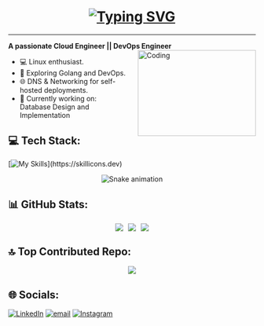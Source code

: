<h1 align="center">
  <a href="https://git.io/typing-svg">
    <img src="https://readme-typing-svg.demolab.com/?
font=Fira+Code&size=28&pause=1000&center=true&vCenter=true&width=435&lines=👋+Hi+all;C+I+am+Dheeraj+Jain" alt="Typing SVG" />
  </a>
</h1>

---

**A passionate Cloud Engineer || DevOps Engineer**
<img align="right" alt="Coding" width="240" src="https://shorturl.bz/wlx" style="height: 175px; object-fit: cover; margin-left: 20px;" />

- 💻 Linux enthusiast.
- 🔭 Exploring Golang and DevOps.
- 🌐 DNS & Networking for self-hosted deployments.
- 🌱 Currently working on: Database Design and Implementation
  

## 💻 Tech Stack:
[![My Skills](https://skillicons.dev/icons?i=cpp,html,css,js,linux,azure,docker,kubernentes,cloudflare,eclipse,go,kafka,neovim,nodejs,ps,postman,prometheus,react,terraform,vercel,)](https://skillicons.dev)

<div align="center" hide_border=false>
  <img src="https://profile-readme-generator.com/assets/snake.svg" alt="Snake animation" />
</div>

## 📊 GitHub Stats:
<div align="center" style="display: flex; justify-content: center; flex-wrap: wrap; gap: 10px;">
  <img src="https://github-readme-stats.vercel.app/api?username=iamdheerajjain&theme=blue_navy&hide_border=false&include_all_commits=true&count_private=true&custom_title=GitHub%20Stats&card_width=500" />
  <img src="https://nirzak-streak-stats.vercel.app/?user=iamdheerajjain&theme=blue_navy&hide_border=false&card_width=500" />
  <img src="https://github-readme-stats.vercel.app/api/top-langs/?username=iamdheerajjain&theme=blue_navy&hide_border=flase&layout=compact&langs_count=6&card_width=500" />
</div>

## 🔝 Top Contributed Repo:
<div align="center">
 <img src="https://github-contributor-stats.vercel.app/api?username=iamdheerajjain&limit=5&theme=blue_navy&combine_all_yearly_contributions=true" />
</div>

## 🌐 Socials:
[![LinkedIn](https://img.shields.io/badge/LinkedIn-%230077B5.svg?logo=linkedin&logoColor=white)](https://linkedin.com/in/iamdheerajjain)
[![email](https://img.shields.io/badge/Email-D14836?logo=gmail&logoColor=white)](mailto:djprakul2004@gmail.com)
[![Instagram](https://img.shields.io/badge/Instagram-%23E4405F.svg?logo=Instagram&logoColor=white)](https://instagram.com/dj_prakul_2004) 
